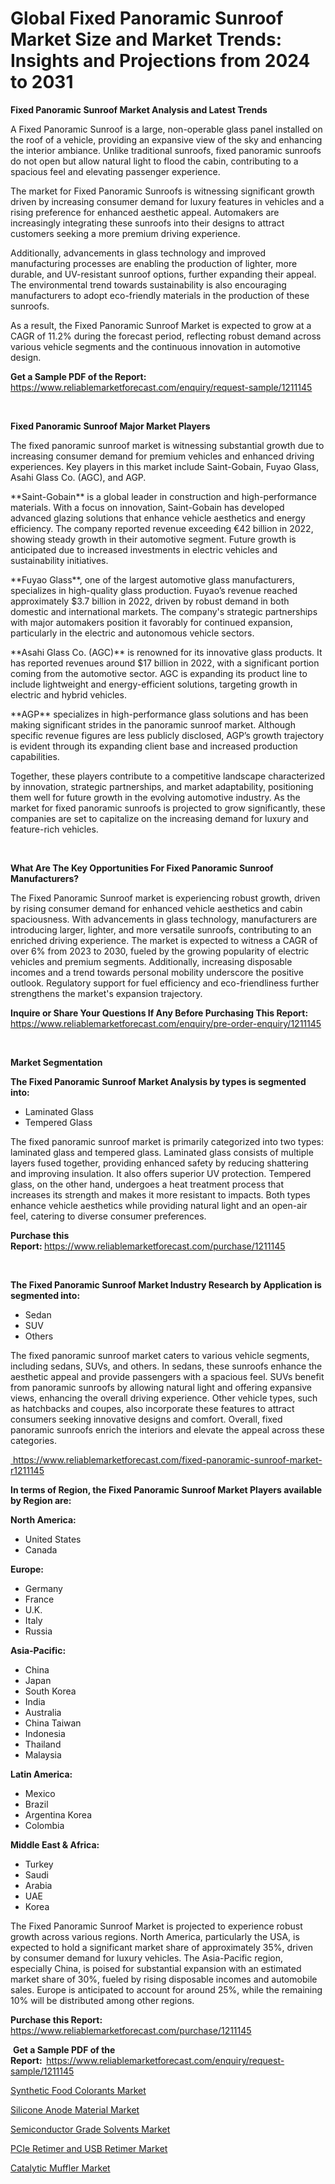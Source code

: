 <p><h1>Global Fixed Panoramic Sunroof Market Size and Market Trends: Insights and Projections from 2024 to 2031</h1></p><p><strong>Fixed Panoramic Sunroof Market Analysis and Latest Trends</strong></p>
<p><p>A Fixed Panoramic Sunroof is a large, non-operable glass panel installed on the roof of a vehicle, providing an expansive view of the sky and enhancing the interior ambiance. Unlike traditional sunroofs, fixed panoramic sunroofs do not open but allow natural light to flood the cabin, contributing to a spacious feel and elevating passenger experience. </p><p>The market for Fixed Panoramic Sunroofs is witnessing significant growth driven by increasing consumer demand for luxury features in vehicles and a rising preference for enhanced aesthetic appeal. Automakers are increasingly integrating these sunroofs into their designs to attract customers seeking a more premium driving experience. </p><p>Additionally, advancements in glass technology and improved manufacturing processes are enabling the production of lighter, more durable, and UV-resistant sunroof options, further expanding their appeal. The environmental trend towards sustainability is also encouraging manufacturers to adopt eco-friendly materials in the production of these sunroofs. </p><p>As a result, the Fixed Panoramic Sunroof Market is expected to grow at a CAGR of 11.2% during the forecast period, reflecting robust demand across various vehicle segments and the continuous innovation in automotive design.</p></p>
<p><strong>Get a Sample PDF of the Report:&nbsp;</strong> <a href="https://www.reliablemarketforecast.com/enquiry/request-sample/1211145?utm_campaign=1169&utm_medium=2&utm_source=Github&utm_content=ia&utm_term=12102024&utm_id=fixed-panoramic-sunroof">https://www.reliablemarketforecast.com/enquiry/request-sample/1211145</a></p>
<p>&nbsp;</p>
<p><strong>Fixed Panoramic Sunroof Major Market Players</strong></p>
<p><p>The fixed panoramic sunroof market is witnessing substantial growth due to increasing consumer demand for premium vehicles and enhanced driving experiences. Key players in this market include Saint-Gobain, Fuyao Glass, Asahi Glass Co. (AGC), and AGP.</p><p>**Saint-Gobain** is a global leader in construction and high-performance materials. With a focus on innovation, Saint-Gobain has developed advanced glazing solutions that enhance vehicle aesthetics and energy efficiency. The company reported revenue exceeding €42 billion in 2022, showing steady growth in their automotive segment. Future growth is anticipated due to increased investments in electric vehicles and sustainability initiatives.</p><p>**Fuyao Glass**, one of the largest automotive glass manufacturers, specializes in high-quality glass production. Fuyao’s revenue reached approximately $3.7 billion in 2022, driven by robust demand in both domestic and international markets. The company's strategic partnerships with major automakers position it favorably for continued expansion, particularly in the electric and autonomous vehicle sectors.</p><p>**Asahi Glass Co. (AGC)** is renowned for its innovative glass products. It has reported revenues around $17 billion in 2022, with a significant portion coming from the automotive sector. AGC is expanding its product line to include lightweight and energy-efficient solutions, targeting growth in electric and hybrid vehicles.</p><p>**AGP** specializes in high-performance glass solutions and has been making significant strides in the panoramic sunroof market. Although specific revenue figures are less publicly disclosed, AGP’s growth trajectory is evident through its expanding client base and increased production capabilities.</p><p>Together, these players contribute to a competitive landscape characterized by innovation, strategic partnerships, and market adaptability, positioning them well for future growth in the evolving automotive industry. As the market for fixed panoramic sunroofs is projected to grow significantly, these companies are set to capitalize on the increasing demand for luxury and feature-rich vehicles.</p></p>
<p>&nbsp;</p>
<p><strong>What Are The Key Opportunities For Fixed Panoramic Sunroof Manufacturers?</strong></p>
<p><p>The Fixed Panoramic Sunroof market is experiencing robust growth, driven by rising consumer demand for enhanced vehicle aesthetics and cabin spaciousness. With advancements in glass technology, manufacturers are introducing larger, lighter, and more versatile sunroofs, contributing to an enriched driving experience. The market is expected to witness a CAGR of over 6% from 2023 to 2030, fueled by the growing popularity of electric vehicles and premium segments. Additionally, increasing disposable incomes and a trend towards personal mobility underscore the positive outlook. Regulatory support for fuel efficiency and eco-friendliness further strengthens the market's expansion trajectory.</p></p>
<p><strong>Inquire or Share Your Questions If Any Before Purchasing This Report:</strong> <a href="https://www.reliablemarketforecast.com/enquiry/pre-order-enquiry/1211145?utm_campaign=1169&utm_medium=2&utm_source=Github&utm_content=ia&utm_term=12102024&utm_id=fixed-panoramic-sunroof">https://www.reliablemarketforecast.com/enquiry/pre-order-enquiry/1211145</a></p>
<p>&nbsp;</p>
<p><strong>Market Segmentation</strong></p>
<p><strong>The Fixed Panoramic Sunroof Market Analysis by types is segmented into:</strong></p>
<p><ul><li>Laminated Glass</li><li>Tempered Glass</li></ul></p>
<p><p>The fixed panoramic sunroof market is primarily categorized into two types: laminated glass and tempered glass. Laminated glass consists of multiple layers fused together, providing enhanced safety by reducing shattering and improving insulation. It also offers superior UV protection. Tempered glass, on the other hand, undergoes a heat treatment process that increases its strength and makes it more resistant to impacts. Both types enhance vehicle aesthetics while providing natural light and an open-air feel, catering to diverse consumer preferences.</p></p>
<p><strong>Purchase this Report:&nbsp;</strong><a href="https://www.reliablemarketforecast.com/purchase/1211145?utm_campaign=1169&utm_medium=2&utm_source=Github&utm_content=ia&utm_term=12102024&utm_id=fixed-panoramic-sunroof">https://www.reliablemarketforecast.com/purchase/1211145</a></p>
<p>&nbsp;</p>
<p><strong>The Fixed Panoramic Sunroof Market Industry Research by Application is segmented into:</strong></p>
<p><ul><li>Sedan</li><li>SUV</li><li>Others</li></ul></p>
<p><p>The fixed panoramic sunroof market caters to various vehicle segments, including sedans, SUVs, and others. In sedans, these sunroofs enhance the aesthetic appeal and provide passengers with a spacious feel. SUVs benefit from panoramic sunroofs by allowing natural light and offering expansive views, enhancing the overall driving experience. Other vehicle types, such as hatchbacks and coupes, also incorporate these features to attract consumers seeking innovative designs and comfort. Overall, fixed panoramic sunroofs enrich the interiors and elevate the appeal across these categories.</p></p>
<p><a href="https://www.reliablemarketforecast.com/fixed-panoramic-sunroof-market-r1211145?utm_campaign=1169&utm_medium=2&utm_source=Github&utm_content=ia&utm_term=12102024&utm_id=fixed-panoramic-sunroof">&nbsp;https://www.reliablemarketforecast.com/fixed-panoramic-sunroof-market-r1211145</a></p>
<p><strong>In terms of Region, the Fixed Panoramic Sunroof Market Players available by Region are:</strong></p>
<p>
    <p> <strong> North America: </strong>
        <ul>
            <li>United States</li>
            <li>Canada</li>
        </ul>
        </p> 
    <p> <strong> Europe: </strong>
        <ul>
            <li>Germany</li>
            <li>France</li>
            <li>U.K.</li>
            <li>Italy</li>
            <li>Russia</li>
        </ul>
        </p> 
    <p> <strong> Asia-Pacific: </strong>
        <ul>
            <li>China</li>
            <li>Japan</li>
            <li>South Korea</li>
            <li>India</li>
            <li>Australia</li>
            <li>China Taiwan</li>
            <li>Indonesia</li>
            <li>Thailand</li>
            <li>Malaysia</li>
        </ul>
        </p> 
    <p> <strong> Latin America: </strong>
        <ul>
            <li>Mexico</li>
            <li>Brazil</li>
            <li>Argentina Korea</li>
            <li>Colombia</li>
        </ul>
        </p> 
    <p> <strong> Middle East & Africa: </strong>
        <ul>
            <li>Turkey</li>
            <li>Saudi</li>
            <li>Arabia</li>
            <li>UAE</li>
            <li>Korea</li>
        </ul>
    </p>
    </p>
<p><p>The Fixed Panoramic Sunroof Market is projected to experience robust growth across various regions. North America, particularly the USA, is expected to hold a significant market share of approximately 35%, driven by consumer demand for luxury vehicles. The Asia-Pacific region, especially China, is poised for substantial expansion with an estimated market share of 30%, fueled by rising disposable incomes and automobile sales. Europe is anticipated to account for around 25%, while the remaining 10% will be distributed among other regions.</p></p>
<p><strong>Purchase this Report: </strong><a href="https://www.reliablemarketforecast.com/purchase/1211145?utm_campaign=1169&utm_medium=2&utm_source=Github&utm_content=ia&utm_term=12102024&utm_id=fixed-panoramic-sunroof">https://www.reliablemarketforecast.com/purchase/1211145</a></p>
<p>&nbsp;<strong>Get a Sample PDF of the Report:&nbsp;&nbsp;</strong><a href="https://www.reliablemarketforecast.com/enquiry/request-sample/1211145?utm_campaign=1169&utm_medium=2&utm_source=Github&utm_content=ia&utm_term=12102024&utm_id=fixed-panoramic-sunroof">https://www.reliablemarketforecast.com/enquiry/request-sample/1211145</a></p>
<p><strong></strong></p>
<p><p><a href="https://github.com/eleanore16mal/Market-Research-Report-List-1/blob/main/synthetic-food-colorants-market.md?utm_campaign=1169&utm_medium=2&utm_source=Github&utm_content=ia&utm_term=12102024&utm_id=fixed-panoramic-sunroof">Synthetic Food Colorants Market</a></p><p><a href="https://www.linkedin.com/pulse/silicone-anode-material-market-investigation-industry-hxeae?utm_campaign=1169&utm_medium=2&utm_source=Github&utm_content=ia&utm_term=12102024&utm_id=fixed-panoramic-sunroof">Silicone Anode Material Market</a></p><p><a href="https://www.linkedin.com/pulse/global-perspectives-semiconductor-grade-solvents-market-trends-1eqse?utm_campaign=1169&utm_medium=2&utm_source=Github&utm_content=ia&utm_term=12102024&utm_id=fixed-panoramic-sunroof">Semiconductor Grade Solvents Market</a></p><p><a href="https://www.linkedin.com/pulse/insights-pcie-retimer-usb-market-players-size-geographical-6uube?utm_campaign=1169&utm_medium=2&utm_source=Github&utm_content=ia&utm_term=12102024&utm_id=fixed-panoramic-sunroof">PCIe Retimer and USB Retimer Market</a></p><p><a href="https://github.com/dagmar8b15me/Market-Research-Report-List-1/blob/main/catalytic-muffler-market.md?utm_campaign=1169&utm_medium=2&utm_source=Github&utm_content=ia&utm_term=12102024&utm_id=fixed-panoramic-sunroof">Catalytic Muffler Market</a></p></p>